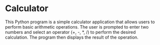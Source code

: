 # Calculator
 This Python program is a simple calculator application that allows users to perform basic arithmetic operations. The user is prompted to enter two numbers and select an operator (+, -, *, /) to perform the desired calculation. The program then displays the result of the operation.
